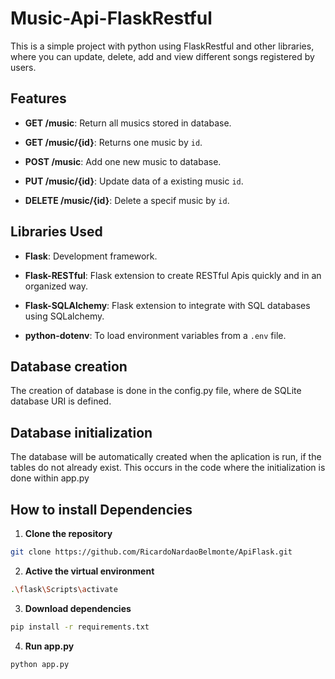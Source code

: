 # Music-Api-FlaskRestful
This is a simple project with python using FlaskRestful and other libraries, where you can update, delete, add and view  different songs  registered by users.

## Features

- **GET /music**: Return all musics stored in database.

- **GET /music/{id}**: Returns one music by `id`.

- **POST /music**: Add one new music to database.

- **PUT /music/{id}**: Update data of a existing music `id`.

- **DELETE /music/{id}**: Delete a specif music by `id`.

## Libraries Used

- **Flask**: Development framework.

- **Flask-RESTful**: Flask extension to create RESTful Apis quickly and in an organized way.

- **Flask-SQLAlchemy**: Flask extension to integrate with SQL databases using SQLalchemy.

- **python-dotenv**: To load environment variables from a  `.env` file.

## Database creation

The creation of database is done in the config.py file, where de SQLite database URI is defined.

## Database initialization

The database will be automatically created when the aplication is run, if the tables do not already exist. This occurs in the code where the initialization is done within app.py

## How to install Dependencies 

1. **Clone the repository**

```bash
git clone https://github.com/RicardoNardaoBelmonte/ApiFlask.git
```

2. **Active the virtual environment**

```bash
.\flask\Scripts\activate
```

3. **Download dependencies**

```bash
pip install -r requirements.txt
```

4. **Run app.py**

```bash
python app.py
``` 